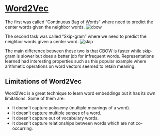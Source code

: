 # [Word2Vec](https://arxiv.org/abs/1301.3781)

The first was called “Continuous Bag of Words” where need to predict the center words given the neighbor words.
<img src="https://amitness.com/images/nlp-ssl-center-word-prediction.gif" alt="cbow"/>

The second task was called “Skip-gram” where we need to predict the neighbor words given a center word.
<img src="https://amitness.com/images/nlp-ssl-neighbor-word-prediction.gif" alt="skip"/>

The main difference between these two is that CBOW is faster while skip-gram is slower but does a better job for infrequent words.
Representations learned had interesting properties such as this popular example where arithmetic operations on word vectors seemed to retain meaning.

## Limitations of Word2Vec

Word2Vec is a great technique to learn word embeddings but it has its own limitations. Some of them are:

- It doesn’t capture polysemy (multiple meanings of a word).
- It doesn’t capture multiple senses of a word.
- It doesn’t capture out of vocabulary words.
- It doesn’t capture relationships between words which are not co-occurring.
